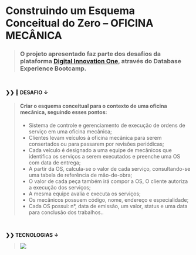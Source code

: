 # Construindo um Esquema Conceitual do Zero – OFICINA MECÂNICA

> ### O projeto apresentado faz parte dos desafios da plataforma [Digital Innovation One](https://web.digitalinnovation.one/home), através do Database Experience Bootcamp.
>

<br>
  <p>
    <strong>❯❯ 🚀 DESAFIO ↓</strong><br>
  </p>

> #### Criar o esquema conceitual para o contexto de uma oficina mecânica, seguindo esses pontos:
>
> - Sistema de controle e gerenciamento de execução de ordens de serviço em uma oficina mecânica;
> - Clientes levam veículos à oficina mecânica para serem consertados ou para passarem por revisões  periódicas;
> - Cada veículo é designado a uma equipe de mecânicos que identifica os serviços a serem executados e preenche uma OS com data de entrega;
> - A partir da OS, calcula-se o valor de cada serviço, consultando-se uma tabela de referência de mão-de-obra;
> - O valor de cada peça também irá compor a OS, O cliente autoriza a execução dos serviços;
> - A mesma equipe avalia e executa os serviços;
> - Os mecânicos possuem código, nome, endereço e especialidade;
> - Cada OS possui: n°, data de emissão, um valor, status e uma data para conclusão dos trabalhos..

 <br>
  <p>
    <strong>❯❯ TECNOLOGIAS ↓</strong><br>
  </p>

> <img src="https://img.shields.io/badge/MYSQL WORKBENCH-000000?logo=mysql"/>

#